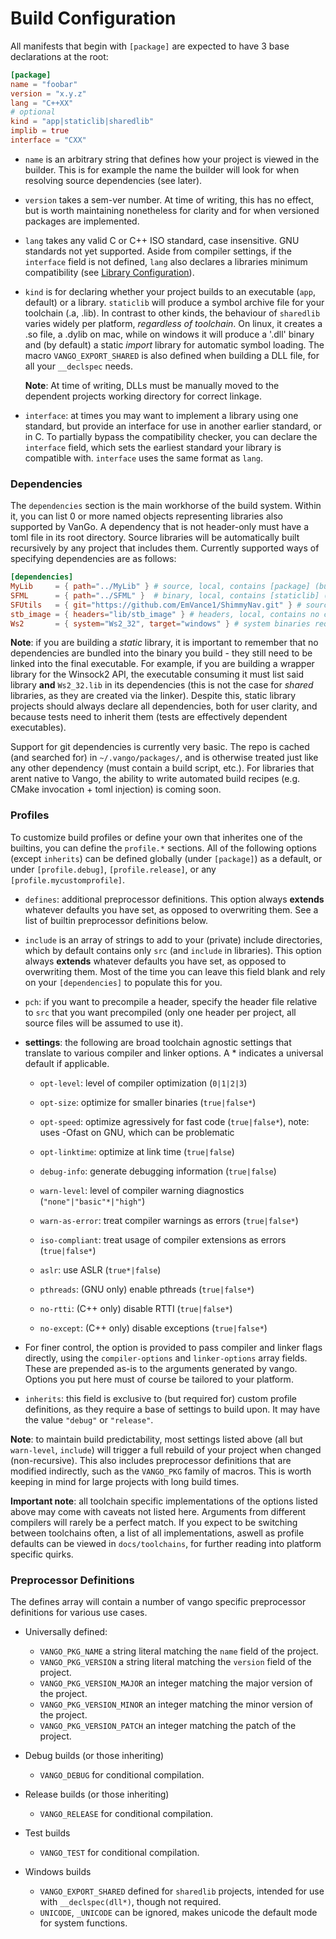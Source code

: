 # Build Configuration
All manifests that begin with `[package]` are expected to have 3 base declarations at the root:
```toml
[package]
name = "foobar"
version = "x.y.z"
lang = "C++XX"
# optional
kind = "app|staticlib|sharedlib"
implib = true
interface = "CXX"
```
- `name` is an arbitrary string that defines how your project is viewed in the builder. This is for example the name the builder will look for when resolving source dependencies (see later).
- `version` takes a sem-ver number. At time of writing, this has no effect, but is worth maintaining nonetheless for clarity and for when versioned packages are implemented.
- `lang` takes any valid C or C++ ISO standard, case insensitive. GNU standards not yet supported. Aside from compiler settings, if the `interface` field is not defined, `lang` also declares a libraries minimum compatibility (see [Library Configuration](libraries.md)).
- `kind` is for declaring whether your project builds to an executable (`app`, default) or a library. `staticlib` will produce a symbol archive file for your toolchain (.a, .lib). In contrast to other kinds, the behaviour of `sharedlib` varies widely per platform, *regardless of toolchain*. On linux, it creates a .so file, a .dylib on mac, while on windows it will produce a '.dll' binary and (by default) a static *import* library for automatic symbol loading. The macro `VANGO_EXPORT_SHARED` is also defined when building a DLL file, for all your `__declspec` needs.

    **Note**: At time of writing, DLLs must be manually moved to the dependent projects working directory for correct linkage.

- `interface`: at times you may want to implement a library using one standard, but provide an interface for use in another earlier standard, or in C. To partially bypass the compatibility checker, you can declare the `interface` field, which sets the earliest standard your library is compatible with. `interface` uses the same format as `lang`.

### Dependencies
The `dependencies` section is the main workhorse of the build system. Within it, you can list 0 or more named objects representing libraries also supported by VanGo. A dependency that is not header-only must have a toml file in its root directory. Source libraries will be automatically built recursively by any project that includes them. Currently supported ways of specifying dependencies are as follows:
```toml
[dependencies]
MyLib     = { path="../MyLib" } # source, local, contains [package] (build) toml-config
SFML      = { path="../SFML" }  # binary, local, contains [staticlib] (prebuilt) toml-config
SFUtils   = { git="https://github.com/EmVance1/ShimmyNav.git" } # source, remote, contains [package] toml-config
stb_image = { headers="lib/stb_image" } # headers, local, contains no config
Ws2       = { system="Ws2_32", target="windows" } # system binaries require no config
```
**Note**: if you are building a *static* library, it is important to remember that no dependencies are bundled into the binary you build - they still need to be linked into the final executable. For example, if you are building a wrapper library for the Winsock2 API, the executable consuming it must list said library **and** `Ws2_32.lib` in its dependencies (this is not the case for *shared* libraries, as they are created via the linker). Despite this, static library projects should always declare all dependencies, both for user clarity, and because tests need to inherit them (tests are effectively dependent executables).

Support for git dependencies is currently very basic. The repo is cached (and searched for) in `~/.vango/packages/`, and is otherwise treated just like any other dependency (must contain a build script, etc.). For libraries that arent native to Vango, the ability to write automated build recipes (e.g. CMake invocation + toml injection) is coming soon.

### Profiles
To customize build profiles or define your own that inherites one of the builtins, you can define the `profile.*` sections. All of the following options (except `inherits`) can be defined globally (under `[package]`) as a default, or under `[profile.debug]`, `[profile.release]`, or any `[profile.mycustomprofile]`.

- `defines`: additional preprocessor definitions. This option always **extends** whatever defaults you have set, as opposed to overwriting them. See a list of builtin preprocessor definitions below.
- `include` is an array of strings to add to your (private) include directories, which by default contains only `src` (and `include` in libraries). This option always **extends** whatever defaults you have set, as opposed to overwriting them. Most of the time you can leave this field blank and rely on your `[dependencies]` to populate this for you.
- `pch`: if you want to precompile a header, specify the header file relative to `src` that you want precompiled (only one header per project, all source files will be assumed to use it).
- **settings**: the following are broad toolchain agnostic settings that translate to various compiler and linker options. A * indicates a universal default if applicable.
    * `opt-level`: level of compiler optimization (`0|1|2|3`)
    * `opt-size`: optimize for smaller binaries (`true|false*`)
    * `opt-speed`: optimize agressively for fast code (`true|false*`), note: uses -Ofast on GNU, which can be problematic
    * `opt-linktime`: optimize at link time (`true|false`)
    * `debug-info`: generate debugging information (`true|false`)
    * `warn-level`: level of compiler warning diagnostics (`"none"|"basic"*|"high"`)
    * `warn-as-error`: treat compiler warnings as errors (`true|false*`)
    * `iso-compliant`: treat usage of compiler extensions as errors (`true|false*`)
    * `aslr`: use ASLR (`true*|false`)
    * `pthreads`: (GNU only) enable pthreads (`true|false*`)

    * `no-rtti`: (C++ only) disable RTTI (`true|false*`)
    * `no-except`: (C++ only) disable exceptions (`true|false*`)

- For finer control, the option is provided to pass compiler and linker flags directly, using the `compiler-options` and `linker-options` array fields. These are prepended as-is to the arguments generated by vango. Options you put here must of course be tailored to your platform.
- `inherits`: this field is exclusive to (but required for) custom profile definitions, as they require a base of settings to build upon. It may have the value `"debug"` or `"release"`.

**Note**: to maintain build predictability, most settings listed above (all but `warn-level`, `include`) will trigger a full rebuild of your project when changed (non-recursive). This also includes preprocessor definitions that are modified indirectly, such as the `VANGO_PKG` family of macros. This is worth keeping in mind for large projects with long build times.

**Important note**: all toolchain specific implementations of the options listed above may come with caveats not listed here. Arguments from different compilers will rarely be a perfect match. If you expect to be switching between toolchains often, a list of all implementations, aswell as profile defaults can be viewed in `docs/toolchains`, for further reading into platform specific quirks.


### Preprocessor Definitions
The defines array will contain a number of vango specific preprocessor definitions for various use cases.
- Universally defined:
    * `VANGO_PKG_NAME` a string literal matching the `name` field of the project.
    * `VANGO_PKG_VERSION` a string literal matching the `version` field of the project.
    * `VANGO_PKG_VERSION_MAJOR` an integer matching the major version of the project.
    * `VANGO_PKG_VERSION_MINOR` an integer matching the minor version of the project.
    * `VANGO_PKG_VERSION_PATCH` an integer matching the patch of the project.

- Debug builds (or those inheriting)
    * `VANGO_DEBUG` for conditional compilation.

- Release builds (or those inheriting)
    * `VANGO_RELEASE` for conditional compilation.

- Test builds
    * `VANGO_TEST` for conditional compilation.

- Windows builds
    * `VANGO_EXPORT_SHARED` defined for `sharedlib` projects, intended for use with `__declspec(dll*)`, though not required.
    * `UNICODE`, `_UNICODE` can be ignored, makes unicode the default mode for system functions.


